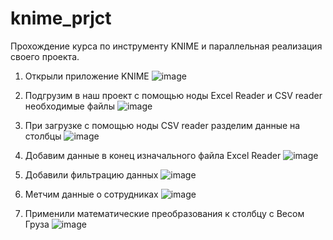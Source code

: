 # knime_prjct
Прохождение курса по инструменту KNIME и параллельная реализация своего проекта.

1. Открыли приложение KNIME
![image](https://github.com/ZhDmitriy/knime_prjct/assets/141666797/0b09dd96-2ddc-4a67-b7cb-7e5551abcd99)

2. Подгрузим в наш проект с помощью ноды Excel Reader и CSV reader необходимые файлы
![image](https://github.com/ZhDmitriy/knime_prjct/assets/141666797/2a9cf6fb-fef0-4373-9a4f-134bb791e0f9)

3. При загрузке с помощью ноды CSV reader разделим данные на столбцы
![image](https://github.com/ZhDmitriy/knime_prjct/assets/141666797/2ed0fa33-10d3-4571-a021-9d4bb594cbb5)

4. Добавим данные в конец изначального файла Excel Reader
![image](https://github.com/ZhDmitriy/knime_prjct/assets/141666797/8409adc6-2c7b-4775-b3a5-f6d5224e8a8d)

5. Добавили фильтрацию данных
![image](https://github.com/ZhDmitriy/knime_prjct/assets/141666797/f1112984-4b1b-49eb-ac8e-1fbf10bd3fbf)

6. Метчим данные о сотрудниках
![image](https://github.com/ZhDmitriy/knime_prjct/assets/141666797/e085bdde-300c-4688-8f47-7ec18d2607ce)

7. Применили математические преобразования к столбцу с Весом Груза
![image](https://github.com/ZhDmitriy/knime_prjct/assets/141666797/bd5e4d6f-d79f-446e-a3e2-4b07ce5e2e6c)
